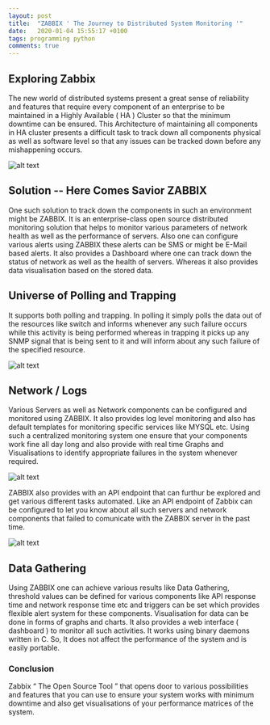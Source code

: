 ```yaml
---
layout: post
title:  "ZABBIX ' The Journey to Distributed System Monitoring '"
date:   2020-01-04 15:55:17 +0100
tags: programming python
comments: true
---
```


<script src="https://cdn.bokeh.org/bokeh/release/bokeh-2.1.0.min.js" crossorigin="anonymous"></script>
<script type="text/javascript">window.PlotlyConfig = { MathJaxConfig: 'local' };</script>
<script src="https://cdn.plot.ly/plotly-latest.min.js"></script>

## Exploring Zabbix

The new world of distributed systems present a great sense of reliability 
and features that require every component of an enterprise to be maintained 
in a Highly Available ( HA ) Cluster so that the minimum downtime can be ensured. 
This Architecture of maintaining all components in HA cluster presents a difficult 
task to track down all components physical as well as software level so that any 
issues can be tracked down before any mishappening occurs.

![alt text](https://github.com/VipsSharma/vipssharma.github.io/blob/main/assets/images/posts/zabbix/zabbix1.png?raw=true)

## Solution -- Here Comes Savior ZABBIX

One such solution to track down the components in such an environment might be ZABBIX. 
It is an enterprise-class open source distributed monitoring solution that helps to 
monitor various parameters of network health as well as the performance of servers. 
Also one can configure various alerts using ZABBIX these alerts can be SMS or might 
be E-Mail based alerts. It also provides a Dashboard where one can track down the 
status of network as well as the health of servers. Whereas it also provides data 
visualisation based on the stored data.


## Universe of Polling and Trapping

It supports both polling and trapping. In polling it simply polls the data out of 
the resources like switch and informs whenever any such failure occurs while this 
activity is being performed whereas in trapping it picks up any SNMP signal that 
is being sent to it and will inform about any such failure of the specified resource.

![alt text](https://github.com/VipsSharma/vipssharma.github.io/blob/main/assets/images/posts/zabbix/zabbix2.gif?raw=true)

## Network / Logs

Various Servers as well as Network components can be configured and monitored using 
ZABBIX. It also provides log level monitoring and also has default templates for 
monitoring specific services like MYSQL etc. Using such a centralized monitoring 
system one ensure that your components work fine all day long and also provide with 
real time Graphs and Visualisations to identify appropriate failures in the system 
whenever required.

![alt text](https://github.com/VipsSharma/vipssharma.github.io/blob/main/assets/images/posts/zabbix/zabbix3.gif?raw=true)

ZABBIX also provides with an API endpoint that can furthur be explored and get various 
different tasks automated. Like an API endpoint of Zabbix can be configured to let you 
know about all such servers and network components that failed to comunicate with the 
ZABBIX server in the past time.

![alt text](https://github.com/VipsSharma/vipssharma.github.io/blob/main/assets/images/posts/zabbix/zabbix4.gif?raw=true)

## Data Gathering

Using ZABBIX one can achieve various results like Data Gathering, threshold 
values can be defined for various components like API response time and 
network response time etc and triggers can be set which provides flexible 
alert system for these components. Visualisation for data can be done in forms 
of graphs and charts. It also provides a web interface ( dashboard ) to monitor 
all such activities. It works using binary daemons written in C. 
So, It does not affect the performance of the system and is easily portable.

### Conclusion

Zabbix “ The Open Source Tool ” that opens door to various possibilities and 
features that you can use to ensure your system works with minimum downtime 
and also get visualisations of your performance matrices of the system.

